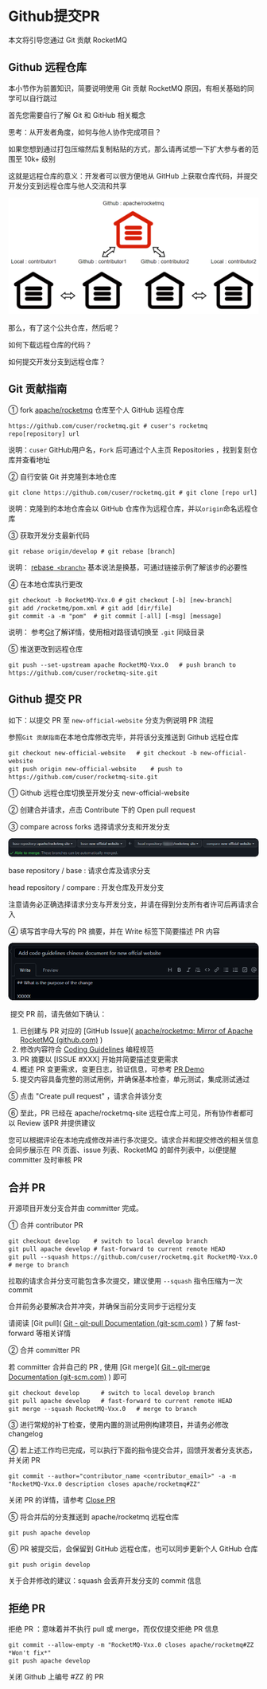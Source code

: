 #  Github提交PR

本文将引导您通过 Git 贡献 RocketMQ

## Github 远程仓库

本小节作为前置知识，简要说明使用 Git 贡献 RocketMQ 原因，有相关基础的同学可以自行跳过

首先您需要自行了解 Git 和 GitHub 相关概念

思考：从开发者角度，如何与他人协作完成项目？

如果您想到通过打包压缩然后复制粘贴的方式，那么请再试想一下扩大参与者的范围至 10k+ 级别

这就是远程仓库的意义：开发者可以很方便地从 GitHub 上获取仓库代码，并提交开发分支到远程仓库与他人交流和共享

![1656601484232](../picture/31pull-request/1_Github.png)

那么，有了这个公共仓库，然后呢？

如何下载远程仓库的代码？

如何提交开发分支到远程仓库？

## Git 贡献指南

① fork [apache/rocketmq](https://github.com/apache/rocketmq) 仓库至个人 GitHub 远程仓库

```shell
https://github.com/cuser/rocketmq.git # cuser's rocketmq repo[repository] url
```

说明：```cuser``` GitHub用户名，```Fork``` 后可通过个人主页 Repositories ，找到复刻仓库并查看地址

② 自行安装 Git 并克隆到本地仓库

```shell
git clone https://github.com/cuser/rocketmq.git # git clone [repo url]
```

说明：克隆到的本地仓库会以 GitHub 仓库作为远程仓库，并以```origin```命名远程仓库

③ 获取开发分支最新代码

```shell
git rebase origin/develop # git rebase [branch]
```

说明： [rebase` <branch>`](https://git-scm.com/docs/git-rebase) 基本说法是换基，可通过链接示例了解该步的必要性

④ 在本地仓库执行更改

```shell
git checkout -b RocketMQ-Vxx.0 # git checkout [-b] [new-branch]
git add /rocketmq/pom.xml # git add [dir/file]
git commit -a -m "pom"	# git commit [-all] [-msg] [message]
```

说明： 参考[Git](https://git-scm.com/docs/git-add)了解详情，使用相对路径请切换至 ```.git``` 同级目录

⑤ 推送更改到远程仓库

```shell
git push --set-upstream apache RocketMQ-Vxx.0	# push branch to https://github.com/cuser/rocketmq-site.git
```

## Github 提交 PR

如下：以提交 PR 至 ```new-official-website``` 分支为例说明 PR 流程

参照```Git 贡献指南```在本地仓库修改完毕，并将该分支推送到 Github 远程仓库

```shell
git checkout new-official-website	# git checkout -b new-official-website
git push origin new-official-website	# push to https://github.com/cuser/rocketmq-site.git
```

① Github 远程仓库切换至开发分支 new-official-website

② 创建合并请求，点击 Contribute 下的 Open pull request

③ compare across forks 选择请求分支和开发分支

![1656580236831](../picture/31pull-request/2_compare.png)

base repository / base : 请求仓库及请求分支

head repository / compare : 开发仓库及开发分支

注意请务必正确选择请求分支与开发分支，并请在得到分支所有者许可后再请求合入

④ 填写首字母大写的 PR 摘要，并在 Write 标签下简要描述 PR 内容

![1656589498318](../picture/31pull-request/3_Write.png)

​	提交 PR 前，请先做如下确认：

1. 已创建与 PR 对应的 [GitHub Issue]( [apache/rocketmq: Mirror of Apache RocketMQ (github.com)](https://github.com/apache/rocketmq/issues) )
2. 修改内容符合 [Coding Guidelines](/docs/contributionGuide/30code-guidelines) 编程规范
3. PR 摘要以 [ISSUE #XXX] 开始并简要描述变更需求
4. 概述 PR 变更需求，变更日志，验证信息，可参考 [PR Demo](https://github.com/apache/rocketmq/pull/152) 
5. 提交内容具备完整的测试用例，并确保基本检查，单元测试，集成测试通过

⑤ 点击 "Create pull request" ，请求合并该分支

⑥ 至此，PR 已经在 apache/rocketmq-site 远程仓库上可见，所有协作者都可以 Review 该PR 并提供建议

您可以根据评论在本地完成修改并进行多次提交。请求合并和提交修改的相关信息会同步展示在 PR 页面、issue 列表、RocketMQ 的邮件列表中，以便提醒 committer 及时审核 PR

## 合并 PR

开源项目开发分支合并由 committer 完成。

① 合并 contributor PR

```shell
git checkout develop	# switch to local develop branch
git pull apache develop	# fast-forward to current remote HEAD
git pull --squash https://github.com/cuser/rocketmq.git RocketMQ-Vxx.0  # merge to branch
```

拉取的请求合并分支可能包含多次提交，建议使用 ```--squash``` 指令压缩为一次 commit

合并前务必要解决合并冲突，并确保当前分支同步于远程分支

请阅读 [Git pull]( [Git - git-pull Documentation (git-scm.com)](https://git-scm.com/docs/git-pull) ) 了解 fast-forward 等相关详情

② 合并 committer PR

若 committer 合并自己的 PR , 使用 [Git merge]( [Git - git-merge Documentation (git-scm.com)](https://git-scm.com/docs/git-merge) ) 即可

```shell
git checkout develop      # switch to local develop branch
git pull apache develop   # fast-forward to current remote HEAD
git merge --squash RocketMQ-Vxx.0	# merge to branch
```

③ 进行常规的补丁检查，使用内置的测试用例构建项目，并请务必修改 changelog 

④ 若上述工作均已完成，可以执行下面的指令提交合并，回馈开发者分支状态，并关闭 PR

```shell
git commit --author="contributor_name <contributor_email>" -a -m "RocketMQ-Vxx.0 description closes apache/rocketmq#ZZ"
```

关闭 PR 的详情，请参考 [Close PR](https://docs.github.com/cn/issues/tracking-your-work-with-issues/closing-an-issue) 

⑤ 将合并后的分支推送到 apache/rocketmq 远程仓库

```shell
git push apache develop
```

⑥ PR 被提交后，会保留到 GitHub 远程仓库，也可以同步更新个人 GitHub 仓库

```shell
git push origin develop
```

关于合并修改的建议：squash 会丢弃开发分支的 commit 信息

## 拒绝 PR

拒绝 PR ：意味着并不执行 pull 或 merge，而仅仅提交拒绝 PR 信息

```SHELL
git commit --allow-empty -m "RocketMQ-Vxx.0 closes apache/rocketmq#ZZ *Won't fix*"
git push apache develop
```

关闭 Github 上编号 #ZZ 的 PR










